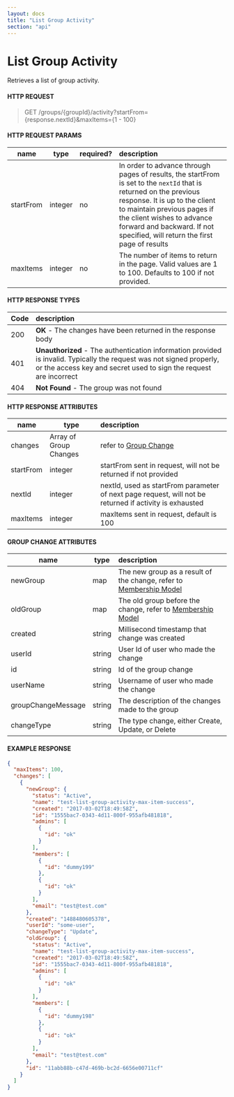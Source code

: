 ```yaml
---
layout: docs
title: "List Group Activity"
section: "api"
---
```


# List Group Activity

Retrieves a list of group activity.

#### HTTP REQUEST

> GET /groups/{groupId}/activity?startFrom={response.nextId}&maxItems={1 - 100}

#### HTTP REQUEST PARAMS

name          | type          | required?   | description |
 ------------ | ------------- | ----------- | :---------- |
startFrom     | integer       | no          | In order to advance through pages of results, the startFrom is set to the `nextId` that is returned on the previous response.  It is up to the client to maintain previous pages if the client wishes to advance forward and backward.   If not specified, will return the first page of results |
maxItems      | integer       | no          | The number of items to return in the page.  Valid values are 1 to 100. Defaults to 100 if not provided. |

#### HTTP RESPONSE TYPES

Code          | description |
 ------------ | :---------- |
200           | **OK** - The changes have been returned in the response body|
401           | **Unauthorized** - The authentication information provided is invalid.  Typically the request was not signed properly, or the access key and secret used to sign the request are incorrect |
404           | **Not Found** - The group was not found |

#### HTTP RESPONSE ATTRIBUTES

name          | type          | description |
 ------------ | ------------- | :---------- |
changes        | Array of Group Changes | refer to [Group Change](#group-change) |
startFrom     | integer       | startFrom sent in request, will not be returned if not provided |
nextId        | integer       | nextId, used as startFrom parameter of next page request, will not be returned if activity is exhausted |
maxItems      | integer       | maxItems sent in request, default is 100 |

#### GROUP CHANGE ATTRIBUTES <a id="group-change"></a>

name                | type          | description |
 -----------------  | ------------- | :---------- |
newGroup            | map           | The new group as a result of the change, refer to [Membership Model](membership-model.html) |
oldGroup            | map           | The old group before the change, refer to [Membership Model](membership-model.html) |
created             | string        | Millisecond timestamp that change was created
userId              | string        | User Id of user who made the change |
id                  | string        | Id of the group change |
userName            | string        | Username of user who made the change |
groupChangeMessage  | string        | The description of the changes made to the group |
changeType          | string        | The type change, either Create, Update, or Delete |

#### EXAMPLE RESPONSE

```json
{
  "maxItems": 100,
  "changes": [
    {
      "newGroup": {
        "status": "Active",
        "name": "test-list-group-activity-max-item-success",
        "created": "2017-03-02T18:49:58Z",
        "id": "1555bac7-0343-4d11-800f-955afb481818",
        "admins": [
          {
            "id": "ok"
          }
        ],
        "members": [
          {
            "id": "dummy199"
          },
          {
            "id": "ok"
          }
        ],
        "email": "test@test.com"
      },
      "created": "1488480605378",
      "userId": "some-user",
      "changeType": "Update",
      "oldGroup": {
        "status": "Active",
        "name": "test-list-group-activity-max-item-success",
        "created": "2017-03-02T18:49:58Z",
        "id": "1555bac7-0343-4d11-800f-955afb481818",
        "admins": [
          {
            "id": "ok"
          }
        ],
        "members": [
          {
            "id": "dummy198"
          },
          {
            "id": "ok"
          }
        ],
        "email": "test@test.com"
      },
      "id": "11abb88b-c47d-469b-bc2d-6656e00711cf"
    }
  ]
}
```
